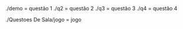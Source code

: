 ./demo = questão 1
./q2 = questão 2
./q3 = questão 3
./q4 = questão 4

./Questoes De Sala/jogo  = jogo